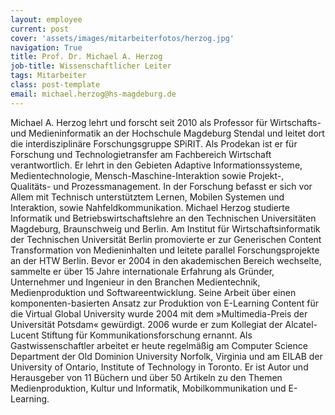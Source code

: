 ```yaml
---
layout: employee
current: post
cover: 'assets/images/mitarbeiterfotos/herzog.jpg'
navigation: True
title: Prof. Dr. Michael A. Herzog
job-title: Wissenschaftlicher Leiter
tags: Mitarbeiter
class: post-template
email: michael.herzog@hs-magdeburg.de
---
```


Michael A. Herzog lehrt und forscht seit 2010 als Professor für Wirtschafts- und Medieninformatik an der Hochschule Magdeburg Stendal und leitet dort die interdisziplinäre Forschungsgruppe SPiRIT. Als Prodekan ist er für Forschung und Technologietransfer am Fachbereich Wirtschaft verantwortlich.
Er lehrt in den Gebieten Adaptive Informationssysteme, Medientechnologie, Mensch-Maschine-Interaktion sowie Projekt-, Qualitäts- und Prozessmanagement. In der Forschung befasst er sich vor Allem mit Technisch unterstütztem Lernen, Mobilen Systemen und Interaktion, sowie Nahfeldkommunikation.
Michael Herzog studierte Informatik und Betriebswirtschaftslehre an den Technischen Universitäten Magdeburg, Braunschweig und Berlin. Am Institut für Wirtschaftsinformatik der Technischen Universität Berlin promovierte er zur Generischen Content Transformation von Medieninhalten und leitete parallel Forschungsprojekte an der HTW Berlin. Bevor er 2004 in den akademischen Bereich wechselte, sammelte er über 15 Jahre internationale Erfahrung als Gründer, Unternehmer und Ingenieur in den Branchen Medientechnik, Medienproduktion und Softwareentwicklung. Seine Arbeit über einen komponenten-basierten Ansatz zur Produktion von E-Learning Content für die Virtual Global University wurde 2004 mit dem »Multimedia-Preis der Universität Potsdam« gewürdigt. 2006 wurde er zum Kollegiat der Alcatel-Lucent Stiftung für Kommunikationsforschung ernannt. 
Als Gastwissenschaftler arbeitet er heute regelmäßig am Computer Science Department der Old Dominion University Norfolk, Virginia und am EILAB der University of Ontario, Institute of Technology in Toronto. Er ist Autor und Herausgeber von 11 Büchern und über 50 Artikeln zu den Themen Medienproduktion, Kultur und Informatik, Mobilkommunikation und E-Learning.

